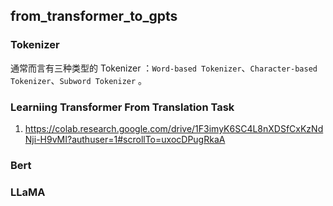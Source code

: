 ## from_transformer_to_gpts

### Tokenizer

通常而言有三种类型的 Tokenizer ：`Word-based Tokenizer`、`Character-based Tokenizer`、`Subword Tokenizer` 。

### Learniing Transformer From Translation Task

1. https://colab.research.google.com/drive/1F3imyK6SC4L8nXDSfCxKzNdNji-H9vMI?authuser=1#scrollTo=uxocDPugRkaA

### Bert

### LLaMA
